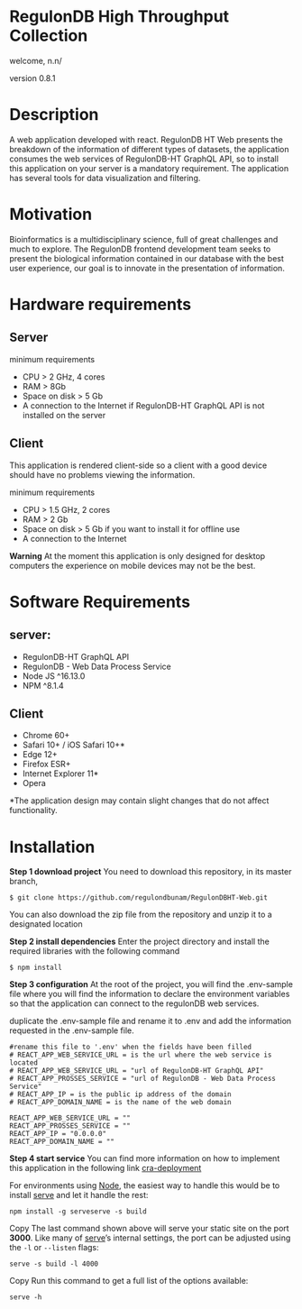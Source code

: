 # RegulonDB High Throughput Collection

welcome, n.n/

version 0.8.1

# Description

A web application developed with react. RegulonDB HT Web presents the breakdown of the information of different types of datasets, the application consumes the web services of RegulonDB-HT GraphQL API, so to install this application on your server is a mandatory requirement. The application has several tools for data visualization and filtering.

# Motivation

Bioinformatics is a multidisciplinary science, full of great challenges and much to explore. The RegulonDB frontend development team seeks to present the biological information contained in our database with the best user experience, our goal is to innovate in the presentation of information.

# Hardware requirements

## Server

minimum requirements

-   CPU > 2 GHz, 4 cores
-   RAM > 8Gb
-   Space on disk > 5 Gb
-   A connection to the Internet if RegulonDB-HT GraphQL API is not installed on the server

## Client

This application is rendered client-side so a client with a good device should have no problems viewing the information.

minimum requirements

-   CPU > 1.5 GHz, 2 cores
-   RAM > 2 Gb
-   Space on disk > 5 Gb if you want to install it for offline use
-   A connection to the Internet

**Warning** At the moment this application is only designed for desktop computers the experience on mobile devices may not be the best.

# Software Requirements

## server:

-   RegulonDB-HT GraphQL API
-   RegulonDB - Web Data Process Service
-   Node JS ^16.13.0
-   NPM ^8.1.4

## Client

-   Chrome 60+
-   Safari 10+ / iOS Safari 10+*
-   Edge 12+
-   Firefox ESR+
-   Internet Explorer 11*
-   Opera

*The application design may contain slight changes that do not affect functionality.

# Installation

**Step 1 download project**
You need to download this repository, in its master branch,

    $ git clone https://github.com/regulondbunam/RegulonDBHT-Web.git
    
  You can also download the zip file from the repository and unzip it to a designated location

**Step 2 install dependencies**
Enter the project directory and install the required libraries with the following command

    $ npm install

**Step 3 configuration**
At the root of the project, you will find the .env-sample file where you will find the information to declare the environment variables so that the application can connect to the regulonDB web services.

duplicate the .env-sample file and rename it to .env and add the information requested in the .env-sample file.

``` 
#rename this file to '.env' when the fields have been filled
# REACT_APP_WEB_SERVICE_URL = is the url where the web service is located
# REACT_APP_WEB_SERVICE_URL = "url of RegulonDB-HT GraphQL API"
# REACT_APP_PROSSES_SERVICE = "url of RegulonDB - Web Data Process Service"
# REACT_APP_IP = is the public ip address of the domain
# REACT_APP_DOMAIN_NAME = is the name of the web domain

REACT_APP_WEB_SERVICE_URL = ""
REACT_APP_PROSSES_SERVICE = ""
REACT_APP_IP = "0.0.0.0"
REACT_APP_DOMAIN_NAME = ""
```
**Step 4 start service**
 You can find more information on how to implement this application in the following link [cra-deployment](https://create-react-app.dev/docs/deployment)
 
For environments using  [Node](https://nodejs.org/), the easiest way to handle this would be to install  [serve](https://github.com/vercel/serve)  and let it handle the rest:
```
npm install -g serveserve -s build
```
Copy
The last command shown above will serve your static site on the port  **3000**. Like many of  [serve](https://github.com/vercel/serve)’s internal settings, the port can be adjusted using the  `-l`  or  `--listen`  flags:
```
serve -s build -l 4000
```
Copy
Run this command to get a full list of the options available:

```
serve -h
```
